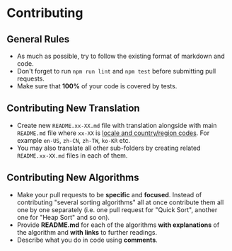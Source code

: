 # Contributing

## General Rules

- As much as possible, try to follow the existing format of markdown and code.
- Don't forget to run `npm run lint` and `npm test` before submitting pull requests.
- Make sure that **100%** of your code is covered by tests.

## Contributing New Translation

- Create new `README.xx-XX.md` file with translation alongside with
  main `README.md` file where `xx-XX` is [locale and country/region codes](http://www.lingoes.net/en/translator/langcode.htm).
  For example `en-US`, `zh-CN`, `zh-TW`, `ko-KR` etc.
- You may also translate all other sub-folders by creating
  related `README.xx-XX.md` files in each of them.

## Contributing New Algorithms

- Make your pull requests to be **specific** and **focused**. Instead of
  contributing "several sorting algorithms" all at once contribute them all
  one by one separately (i.e. one pull request for "Quick Sort", another one
  for "Heap Sort" and so on).
- Provide **README.md** for each of the algorithms **with explanations** of
  the algorithm and **with links** to further readings.
- Describe what you do in code using **comments**.

